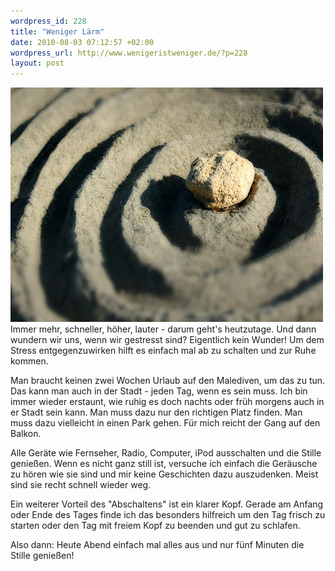 ```yaml
--- 
wordpress_id: 228
title: "Weniger Lärm"
date: 2010-08-03 07:12:57 +02:00
wordpress_url: http://www.wenigeristweniger.de/?p=228
layout: post
---
```

<div class="center"><a href="http://www.flickr.com/photos/filicudi/3966095552/"><img src="/wp-content/uploads/2010/08/zen-garden-1024-x-768-by-CyboRoZ.jpeg" alt="Zen Garden" title="zen garden 1024 x 768 by CyboRoZ" width="500" height="375" class="aligncenter size-full wp-image-232" /></a>

</div>
Immer mehr, schneller, höher, lauter - darum geht's heutzutage. Und dann wundern wir uns, wenn wir gestresst sind? Eigentlich kein Wunder! Um dem Stress entgegenzuwirken hilft es einfach mal ab zu schalten und zur Ruhe kommen. 

Man braucht keinen zwei Wochen Urlaub auf den Malediven, um das zu tun. Das kann man auch in der Stadt - jeden Tag, wenn es sein muss. Ich bin immer wieder erstaunt, wie ruhig es doch nachts oder früh morgens auch in er Stadt sein kann. Man muss dazu nur den richtigen Platz finden. Man muss dazu vielleicht in einen Park gehen. Für mich reicht der Gang auf den Balkon.

Alle Geräte wie Fernseher, Radio, Computer, iPod ausschalten und die Stille genießen. Wenn es nicht ganz still ist, versuche ich einfach die Geräusche zu hören wie sie sind und mir keine Geschichten dazu auszudenken. Meist sind sie recht schnell wieder weg.

Ein weiterer Vorteil des "Abschaltens" ist ein klarer Kopf. Gerade am Anfang oder Ende des Tages finde ich das besonders hilfreich um den Tag frisch zu starten oder den Tag mit freiem Kopf zu beenden und gut zu schlafen. 

Also dann: Heute Abend einfach mal alles aus und nur fünf Minuten die Stille genießen!
